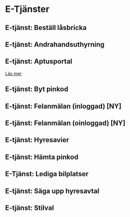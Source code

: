 <!-- TITLE: E Tjanster -->
<!-- SUBTITLE: A quick summary of E Tjanster -->

# E-Tjänster
## E-tjänst: Beställ låsbricka

## E-tjänst: Andrahandsuthyrning

## E-tjänst: Aptusportal
[Läs mer](/e-tjanster/aptus-portal)

## E-tjänst: Byt pinkod

## E-tjänst: Felanmälan (inloggad) [NY]

## E-tjänst: Felanmälan (oinloggad) [NY]

## E-tjänst: Hyresavier

## E-tjänst: Hämta pinkod

## E-Tjänst: Lediga bilplatser

## E-tjänst: Säga upp hyresavtal

## E-tjänst: Stilval